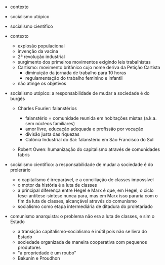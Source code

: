 - contexto
- socialismo utópico
- socialismo científico





- contexto
	- explosão populacional
	- invenção da vacina
	- 2ª revolução industrial
	- surgimento dos primeiros movimentos exigindo leis trabalhistas
	- Cartismo: movimento britânico cujo nome deriva da Petição Cartista
		- diminuição da jornada de trabalho para 10 horas
		- regulamentação do trabalho feminino e infantil
	- não atinge os objetivos

- socialismo utópico: a responsabilidade de mudar a sociedade é do burgês
	- Charles Fourier: falanstérios
		- falanstério = comunidade reunida em hobitações mistas (a.k.a. sem núcleos familiares)
		- amor livre, educação adequada e profissão por vocação
		- divisão justa das riquezas
		- Colônia Industrial do Saí: falanstério em São Francisco do Sul
	
	- Robert Owen: humanização do capitalismo através de comunidades fabris

- socialismo científico: a responsabilidade de mudar a sociedade é do prolerário
	- o capitalismo é irreparável, e a conciliação de classes impossível
	- o motor da história é a luta de classes
	- a principal diferença entre Hegel e Marx é que, em Hegel, o ciclo tese-antítese-síntese nunca para, mas em Marx isso pararia com o fim da luta de classes, alcançável através do comunismo
	- socialismo como etapa intermediária de ditadura do proletariado

- comunismo anarquista: o problema não era a luta de classes, e sim o Estado
	- a transição capitalismo-socialismo é inútil pois não se livra do Estado
	- sociedade organizada de maneira cooperativa com pequenos produtores
	- "a propriedade é um roubo"
	- Bakunin e Proudhon